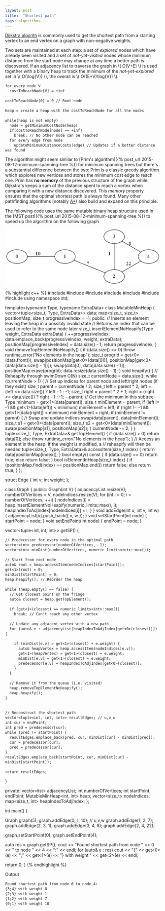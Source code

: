 ```yaml
---
layout: post
title:  "Shortest path"
tags: algorithms
---
```


[Dijkstra algorith](https://en.wikipedia.org/wiki/Dijkstra%27s_algorithm) is commonly used to get the shortest path from a starting vertex to an end vertex on a graph with non-negative weights.

Two sets are maintained at each step: a set of *explored* nodes which have already been visited and a set of *not-yet-visited* nodes whose minimum distance from the start node may change at any time a better path is discovered. If an adjacency list to traverse the graph in \\( O(V+E) \\) is used together with a binary heap to track the minimum of the *not-yet-explored* set in \\( O(\log{V}) \\), the overall is \\( O((E+V)\log{V}) \\).

    for every node V
      costToReachNode[V] = +inf

    costToReachNode[0] = 0 // Root node
    
    heap = create a heap with the costToReachNode for all the nodes

    while(heap is not empty)
      node = getMinimumCostNode(heap)
      if(costToReachNode[node] == +inf)
        break; // No other node can be reached
      for every edge from node
        updateMinimumDistanceCosts(edge) // Updates if a better distance was found

The algorithm might seem similar to [Prim's algorithm]({% post_url 2015-08-12-minimum-spanning-tree %}) for minimum spanning trees but there's a substantial difference between the two: Prim is a classic greedy algorithm which explores new vertices and stores the minimum cost edge to reach one. Prim has **no memory** of the previous structure of the graph while Dijkstra's keeps a sum of the distance spent to reach a vertex when comparing it with a new distance discovered. This *memory* property ensures that the optimal shortest path is always found. Many other pathfinding algorithms (notably [A*](https://en.wikipedia.org/wiki/A*_search_algorithm)) also build and expand on this principle.

The following code uses the same mutable binary heap structure used in the [MST post]({% post_url 2015-08-12-minimum-spanning-tree %}) to speed up the algorithm on the following graph

![image](/images/posts/shortestpath1.png)

{% highlight c++ %}
#include <iostream>
#include <tuple>
#include <algorithm>
#include <list>
#include <map>
#include <vector>
#include <limits>
using namespace std;

template<typename Type, typename ExtraData>
class MutableMinHeap {
  vector<tuple<size_t, Type, ExtraData>> data;
  map<size_t, size_t> positionMap;
  size_t progressiveIndex = -1;
public:
  // Inserts an element leaving the heap in a possibly invalid state
  // Returns an index that can be used to refer to the same node later
  size_t insertElementNoHeapify(Type weight, ExtraData extraData) {
    ++progressiveIndex;
    data.emplace_back(progressiveIndex, weight, extraData);
    positionMap[progressiveIndex] = data.size() - 1;
    return progressiveIndex;
  }
  void removeTopElementNoHeapify() {
    if (data.size() <= 0)
      throw runtime_error("No elements in the heap");
    size_t progrId = get<0>(data.front());
    swap(positionMap[get<0>(data[0])], positionMap[get<0>(data[data.size() - 1])]);
    swap(data[0], data[data.size() - 1]);
    positionMap.erase(progrId);
    data.resize(data.size() - 1);
  }
  void heapify() { // Reheapify through swimDown O(N)
    size_t currentNode = data.size();
    while (currentNode > 1) {
      // Set up indices for parent node and left/right nodes (if they exist)
      size_t parent = currentNode / 2;
      size_t left = parent * 2;
      left = (left <= data.size()) ? left - 1 : -1;
      size_t right = parent * 2 + 1;
      right = (right <= data.size()) ? right - 1 : -1;
      --parent;
      // Get the minimum in this subtree
      Type minimum = get<1>(data[parent]);
      size_t minElement = parent;
      if (left != -1 && get<1>(data[left]) < minimum)
        minElement = left;
      if (right != -1 && get<1>(data[right]) < minimum)
        minElement = right;
      if (minElement != parent) { // Swap and update indices
        swap(data[parent], data[minElement]);
        size_t s1 = get<0>(data[parent]);
        size_t s2 = get<0>(data[minElement]);
        swap(positionMap[s1], positionMap[s2]);
      }
      currentNode -= 2;
    }
  }
  tuple<size_t, Type, ExtraData>& getTopElement() {
    if (data.size() > 0)
      return data[0];
    else
      throw runtime_error("No elements in the heap");
  }
  // Access an element in the heap. If the weight is modified, a
  // reheapify will then be needed
  tuple<size_t, Type, ExtraData>& accessItem(size_t index) {
    return data[positionMap[index]];
  }
  bool empty() const {
    if (data.size() == 0)
      return true;
    else
      return false;
  }
  bool isElementInHeap(size_t index) {
    if (positionMap.find(index) == positionMap.end())
      return false;
    else
      return true;
  }
};

struct Edge {
  int v;
  int weight;
};

class Graph {
public:
  Graph(int V) {
    adjacencyList.resize(V);
    numberOfVertices = V;
    nodeIndices.resize(V);
    for (int i = 0; i < numberOfVertices; ++i) {
      nodeIndices[i] = heap.insertElementNoHeapify(numeric_limits<int>::max(), i);
      heapIndexToAdjIndex[nodeIndices[i]] = i;
    }
  }
  void addEdge(int u, int v, int w) {
    adjacencyList[u].push_back({ v, w });
  }
  void setStartPoint(int node) {
    startPoint = node;
  }
  void setEndPoint(int node) {
    endPoint = node;
  }

  vector<tuple<int, int, int>> getSP() {

    // Predecessor for every node in the optimal path
    vector<int> predecessor(numberOfVertices, -1);
    vector<int> minDist(numberOfVertices, numeric_limits<int>::max());

    // Start from root node
    auto& root = heap.accessItem(nodeIndices[startPoint]);
    get<1>(root) = 0;
    minDist[startPoint] = 0;
    heap.heapify(); // Reorder the heap

    while (heap.empty() == false) {
      // Get closest point on the fringe
      auto& closest = heap.getTopElement();
      
      if (get<1>(closest) == numeric_limits<int>::max())
        break; // Can't reach any other vertex

      // Update any adjacent vertex with a new path
      for (auto& e : adjacencyList[heapIndexToAdjIndex[get<0>(closest)]]) {
        
        if (minDist[e.v] > get<1>(closest) + e.weight) {          
          auto& heapVertex = heap.accessItem(nodeIndices[e.v]);
          get<1>(heapVertex) = get<1>(closest) + e.weight;
          minDist[e.v] = get<1>(closest) + e.weight;
          predecessor[e.v] = heapIndexToAdjIndex[get<0>(closest)];
        }
      }     
      
      // Remove it from the queue (i.e. visited)
      heap.removeTopElementNoHeapify();
      heap.heapify();
    }


    // Reconstruct the shortest path
    vector<tuple<int, int, int>> resultEdges; // u,v,w
    int cur = endPoint;
    int pred = predecessor[cur];
    while (pred != startPoint) {
      resultEdges.emplace_back(pred, cur, minDist[cur] - minDist[pred]);
      cur = predecessor[cur];
      pred = predecessor[cur];
    }
    resultEdges.emplace_back(startPoint, cur, minDist[cur] - minDist[startPoint]);

    return resultEdges;
  }


private:
  vector<list<Edge>> adjacencyList;
  int numberOfVertices;
  int startPoint, endPoint;
  MutableMinHeap<int, int> heap;
  vector<size_t> nodeIndices;
  map<size_t, int> heapIndexToAdjIndex;
};

int main() {

  Graph graph(5);
  graph.addEdge(0, 1, 10); // u,v,w
  graph.addEdge(1, 2, 7);
  graph.addEdge(2, 3, 1);
  graph.addEdge(3, 4, 8);
  graph.addEdge(2, 4, 22);

  graph.setStartPoint(0);
  graph.setEndPoint(4);

  auto res = graph.getSP();
  cout << "Found shortest path from node " << 0 << " to node " << 4 << ":" << endl;
  for (auto& e : res)
    cout << "{" << get<0>(e) << ";" << get<1>(e) << "} with weight "
    << get<2>(e) << endl;

  return 0;
}
{% endhighlight %}

Output

    Found shortest path from node 0 to node 4:
    {3;4} with weight 8
    {2;3} with weight 1
    {1;2} with weight 7
    {0;1} with weight 10